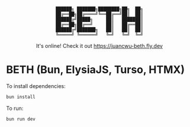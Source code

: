 <div align="center">

```
██████╗ ███████╗████████╗██╗  ██╗
██╔══██╗██╔════╝╚══██╔══╝██║  ██║
██████╔╝█████╗     ██║   ███████║
██╔══██╗██╔══╝     ██║   ██╔══██║
██████╔╝███████╗   ██║   ██║  ██║
╚═════╝ ╚══════╝   ╚═╝   ╚═╝  ╚═╝
```

It's online! Check it out <a href="https://juancwu-beth.fly.dev">https://juancwu-beth.fly.dev</a>
  
</div>

# BETH (Bun, ElysiaJS, Turso, HTMX)

To install dependencies:

```bash
bun install
```

To run:

```bash
bun run dev
```

